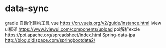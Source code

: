# data-sync
gradle 自动化建构工具
vue https://cn.vuejs.org/v2/guide/instance.html
iview ui框架 https://www.iviewui.com/components/upload
poi解析excle https://poi.apache.org/spreadsheet/index.html
Spring-data-jpa http://blog.didispace.com/springbootdata2/

